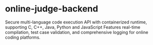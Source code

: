 # online-judge-backend
Secure multi-language code execution API with containerized runtime, supporting C, C++, Java, Python and JavaScript Features real-time compilation, test case validation, and comprehensive logging for online coding platforms.
